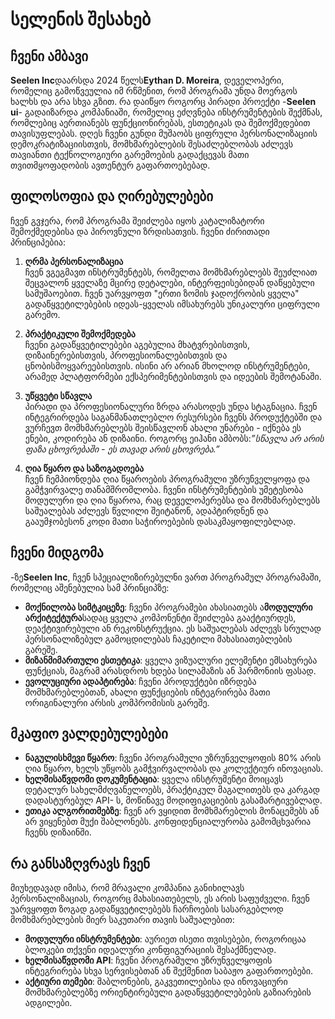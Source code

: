 # სელენის შესახებ

## ჩვენი ამბავი

**Seelen Inc**დაარსდა 2024 წელს**Eythan D. Moreira**, დეველოპერი, რომელიც
გამოწვეულია იმ რწმენით, რომ პროგრამა უნდა მოერგოს ხალხს და არა სხვა გზით. რა
დაიწყო როგორც პირადი პროექტი -**Seelen ui**- გადაიზარდა კომპანიაში, რომელიც
ეძღვნება ინსტრუმენტების შექმნას, რომლებიც აერთიანებს ფუნქციონირებას, ესთეტიკას
და შემოქმედებით თავისუფლებას. დღეს ჩვენი გუნდი მუშაობს ციფრული პერსონალიზაციის
დემოკრატიზაციისთვის, მომხმარებლების შესაძლებლობას აძლევს თავიანთი ტექნოლოგიური
გარემოების გადაქცევას მათი თვითმყოფადობის ავთენტურ გაფართოებებად.

## ფილოსოფია და ღირებულებები

ჩვენ გვჯერა, რომ პროგრამა შეიძლება იყოს კატალიზატორი შემოქმედებისა და პიროვნული
ზრდისათვის. ჩვენი ძირითადი პრინციპებია:

1. **ღრმა პერსონალიზაცია**\
   ჩვენ ვგეგმავთ ინსტრუმენტებს, რომელთა მომხმარებლებს შეუძლიათ შეცვალონ ყველაზე
   მცირე დეტალები, ინტერფეისებიდან დაწყებული სამუშაოებით. ჩვენ უარვყოფთ "ერთი
   ზომის ჯადოქრობის ყველა" გადაწყვეტილებების იდეას-ყველას იმსახურებს უნიკალური
   ციფრული გარემო.

2. **პრაქტიკული შემოქმედება**\
   ჩვენი გადაწყვეტილებები აგებულია მხატვრებისთვის, დიზაინერებისთვის,
   პროფესიონალებისთვის და ცნობისმოყვარეებისთვის. ისინი არ არიან მხოლოდ
   ინსტრუმენტები, არამედ პლატფორმები ექსპერიმენტებისთვის და იდეების შემოტანაში.

3. **უწყვეტი სწავლა**\
   პირადი და პროფესიონალური ზრდა არასოდეს უნდა სტაგნაცია. ჩვენ ინტეგრირდება
   საგანმანათლებლო რესურსები ჩვენს პროდუქტებში და ვურჩევთ მომხმარებლებს
   შეისწავლონ ახალი უნარები - იქნება ეს ენები, კოდირება ან დიზაინი. როგორც
   ეიჰანი ამბობს:_”სწავლა არ არის ფაზა ცხოვრებაში - ეს თავად არის ცხოვრება.”_

4. **ღია წყარო და საზოგადოება**\
   ჩვენ ჩემპიონდება ღია წყაროების პროგრამული უზრუნველყოფა და გამჭვირვალე
   თანამშრომლობა. ჩვენი ინსტრუმენტების უმეტესობა მოდულური და ღია წყაროა, რაც
   დეველოპერებსა და მომხმარებლებს საშუალებას აძლევს წვლილი შეიტანონ, ადაპტირდნენ
   და გააუმჯობესონ კოდი მათი საჭიროებების დასაკმაყოფილებლად.

## ჩვენი მიდგომა

-ზე**Seelen Inc**, ჩვენ სპეციალიზირებულნი ვართ პროგრამულ პროგრამაში, რომელიც
აშენებულია სამ პრინციპზე:

- **მოქნილობა სიმტკიცეზე**: ჩვენი პროგრამები ახასიათებს ა**მოდულური
  არქიტექტურა**სადაც ყველა კომპონენტი შეიძლება გააქტიურდეს, დეაქტივირებული ან
  რეკონსტრუქცია. ეს საშუალებას აძლევს სრულად პერსონალიზებულ გამოცდილებას
  ჩაკეტილი მახასიათებლების გარეშე.
- **მიზანმიმართული ესთეტიკა**: ყველა ვიზუალური ელემენტი ემსახურება ფუნქციას,
  მაგრამ არასდროს ხდება სილამაზის ან ჰარმონიის ფასად.
- **ევოლუციური ადაპტირება**: ჩვენი პროდუქტები იზრდება მომხმარებლებთან, ახალი
  ფუნქციების ინტეგრირება მათი ორიგინალური არსის კომპრომისის გარეშე.

## მკაფიო ვალდებულებები

- **ნაგულისხმევი წყარო**: ჩვენი პროგრამული უზრუნველყოფის 80% არის ღია წყარო,
  ხელს უწყობს გამჭვირვალობას და კოლექტიურ ინოვაციას.
- **ხელმისაწვდომი დოკუმენტაცია**: ყველა ინსტრუმენტი მოიცავს დეტალურ
  სახელმძღვანელოებს, პრაქტიკულ მაგალითებს და კარგად დადასტურებულ API- ს,
  მოწინავე მოდიფიკაციების გასამარტივებლად.
- **ეთიკა ალგორითმებზე**: ჩვენ არ ვყიდით მომხმარებლის მონაცემებს ან არ ვიყენებთ
  მუქი შაბლონებს. კონფიდენციალურობა გამომცხვარია ჩვენს დიზაინში.

## რა განსაზღვრავს ჩვენ

მიუხედავად იმისა, რომ მრავალი კომპანია განიხილავს პერსონალიზაციას, როგორც
მახასიათებელს, ეს არის საფუძველი. ჩვენ უარვყოფთ ზოგად გადაწყვეტილებებს ჩარჩოების
სასარგებლოდ მომხმარებლების მიერ საკუთარი თავის საშუალებით:

- **მოდულური ინსტრუმენტები**: აურიეთ ისეთი თვისებები, როგორიცაა ბლოკები თქვენი
  იდეალური კონფიგურაციის შესაქმნელად.
- **ხელმისაწვდომი API**: ჩვენი პროგრამული უზრუნველყოფის ინტეგრირება სხვა
  სერვისებთან ან შექმენით საბაჟო გაფართოებები.
- **აქტიური თემები**: შაბლონების, გაკვეთილებისა და ინოვაციური მომხმარებლებზე
  ორიენტირებული გადაწყვეტილებების გაზიარების ადგილები.
